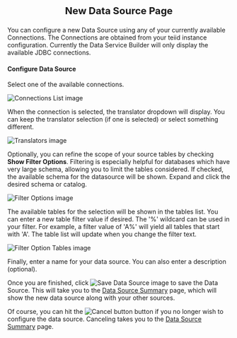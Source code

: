 <p style="text-align: center;font-weight: bold;font-size: 22">New Data Source Page</p>

You can configure a new Data Source using any of your currently available Connections.  The Connections are obtained from your teiid instance configuration.  Currently the Data Service Builder will only display the available JDBC connections.

#### Configure Data Source

Select one of the available connections.

![Connections List image](images/DataSourceConnectionsList.png "Connections")

When the connection is selected, the translator dropdown will display.  You can keep the translator selection (if one is selected) or select something different.

![Translators image](images/DataSourceTranslators.png "Translators")

Optionally, you can refine the scope of your source tables by checking **Show Filter Options**.  Filtering is especially helpful for databases which have very large schema, allowing you to limit the tables considered.  If checked, the available schema for the datasource will be shown.  Expand and click the desired schema or catalog.

![Filter Options image](images/DataSourceFilterOptionsOpen.png "Filter Options")

The available tables for the selection will be shown in the tables list.  You can enter a new table filter value if desired.  The '%' wildcard can be used in your filter.  For example, a filter value of 'A%' will yield all tables that start with 'A'.  The table list will update when you change the filter text.

![Filter Option Tables image](images/DataSourceFilterOptionsTables.png "Filter Option Tables")

Finally, enter a name for your data source.  You can also enter a description (optional).

Once you are finished, click ![Save Data Source image](images/SaveButton.png "Save") to save the Data Source. This will take you to the [Data Source Summary](datasource-summary-help.html) page, which will show the new data source along with your other sources.

Of course, you can hit the ![Cancel button](images/CancelButton.png "Cancel Data Source Configuration") button if you no longer wish to configure the data source. Canceling takes you to the [Data Source Summary](datasource-summary-help.html) page.




